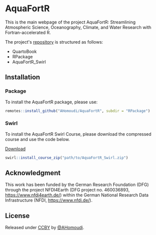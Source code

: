 # AquaFortR

This is the main webpage of the project AquaFortR: Streamlining Atmospheric Science, Oceanography, Climate, and Water Research with Fortran-accelerated R. 

The project's [repository](https://ahomoudi.github.io/AquaFortR/) is structured as follows:

 - QuartoBook  
 - RPackage  
 - AquaFortR_Swirl

## Installation 

### Package
To install the AquaFortR package, please use: 

```r
remotes::install_github("AHomoudi/AquaFortR", subdir = "RPackage")
```
### Swirl
To install the AquaFortR Swirl Course, please download the compressed course and 
use the code below. 

<a href="AquaFortR_Swirl.zip">Download</a>

```r
swirl::install_course_zip("path/to/AquaFortR_Swirl.zip")
```

## Acknowledgment

This work has been funded by the German Research Foundation (DFG) through the project NFDI4Earth (DFG project no. 460036893, https://www.nfdi4earth.de/) within the German National Research Data Infrastructure (NFDI, https://www.nfdi.de/). 

## License

Released under [CCBY](/LICENSE) by [@AHomoudi](https://github.com/AHomoudi).


<!---  setwd("C:\\Projects\\AquaFortR") --->
